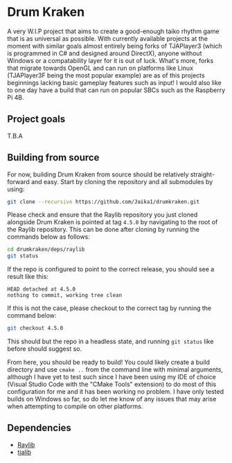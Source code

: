 # Drum Kraken
A very W.I.P project that aims to create a good-enough taiko rhythm game that is as universal as possible. With currently available projects at the moment with similar goals almost entirely being forks of TJAPlayer3 (which is programmed in C# and designed around DirectX), anyone without Windows or a compatability layer for it is out of luck. What's more, forks that migrate towards OpenGL and can run on platforms like Linux (TJAPlayer3F being the most popular example) are as of this projects beginnings lacking basic gameplay features such as input! I would also like to one day have a build that can run on popular SBCs such as the Raspberry Pi 4B. 

## Project goals
T.B.A

## Building from source
For now, building Drum Kraken from source should be relatively straight-forward and easy. Start by cloning the repository and all submodules by using:
```bash
git clone --recursive https://github.com/Jaika1/drumkraken.git
```
Please check and ensure that the Raylib repository you just cloned alongside Drum Kraken is pointed at tag `4.5.0` by navigating to the root of the Raylib repository. This can be done after cloning by running the commands below as follows:
```bash
cd drumkraken/deps/raylib
git status
```
If the repo is configured to point to the correct release, you should see a result like this:
```
HEAD detached at 4.5.0
nothing to commit, working tree clean
```
If this is not the case, please checkout to the correct tag by running the command below:
```bash
git checkout 4.5.0
```
This should but the repo in a headless state, and running `git status` like before should suggest so.

From here, you should be ready to build! You could likely create a build directory and use `cmake ..` from the command line with minimal arguments, although I have yet to test such since I have been using my IDE of choice (Visual Studio Code with the "CMake Tools" extension) to do most of this configuration for me and it has been working no problem. I have only tested builds on Windows so far, so do let me know of any issues that may arise when attempting to compile on other platforms.

## Dependencies
- [Raylib](https://www.raylib.com)
- [tjalib](https://github.com/Jaika1/tjalib)